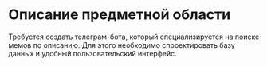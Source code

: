 # Описание предметной области

Требуется создать телеграм-бота, который специализируется на поиске мемов по описанию. Для этого необходимо спроектировать базу данных и удобный пользовательский интерфейс.
